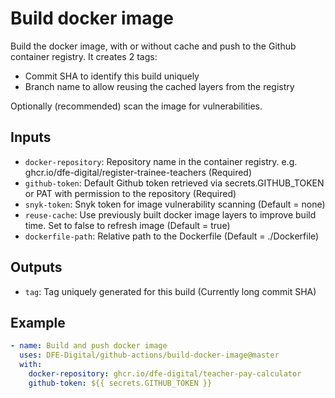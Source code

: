 # Build docker image

Build the docker image, with or without cache and push to the Github container registry. It creates 2 tags:
- Commit SHA to identify this build uniquely
- Branch name to allow reusing the cached layers from the registry

Optionally (recommended) scan the image for vulnerabilities.

## Inputs
- `docker-repository`: Repository name in the container registry. e.g. ghcr.io/dfe-digital/register-trainee-teachers (Required)
- `github-token`: Default Github token retrieved via secrets.GITHUB_TOKEN or PAT with permission to the repository (Required)
- `snyk-token`: Snyk token for image vulnerability scanning (Default = none)
- `reuse-cache`: Use previously built docker image layers to improve build time. Set to false to refresh image (Default = true)
- `dockerfile-path`: Relative path to the Dockerfile (Default = ./Dockerfile)

## Outputs
- `tag`: Tag uniquely generated for this build (Currently long commit SHA)

## Example

```yaml
- name: Build and push docker image
  uses: DFE-Digital/github-actions/build-docker-image@master
  with:
    docker-repository: ghcr.io/dfe-digital/teacher-pay-calculator
    github-token: ${{ secrets.GITHUB_TOKEN }}
```
